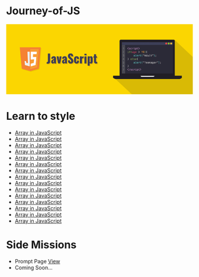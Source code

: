 # Journey-of-JS
<img src="https://github.com/suubh/Journey-of-JS/blob/master/Projects/javascript-illustration.png">
<h1>Learn to style</h1>
<ul>
  <li><a href=""> Array in JavaScript </a></li>
  <li><a href=""> Array in JavaScript </a></li>
  <li><a href=""> Array in JavaScript </a></li>
  <li><a href=""> Array in JavaScript </a></li>
  <li><a href=""> Array in JavaScript </a></li>
  <li><a href=""> Array in JavaScript </a></li>
  <li><a href=""> Array in JavaScript </a></li>
  <li><a href=""> Array in JavaScript </a></li>
  <li><a href=""> Array in JavaScript </a></li>
  <li><a href=""> Array in JavaScript </a></li>
  <li><a href=""> Array in JavaScript </a></li>
  <li><a href=""> Array in JavaScript </a></li>
  <li><a href=""> Array in JavaScript </a></li>
  <li><a href=""> Array in JavaScript </a></li>
  <li><a href=""> Array in JavaScript </a></li>
</ul>
<h1>Side Missions</h1>
<ul>
  <li>Prompt Page <a href="https://suubh.github.io/Journey-of-JS/Projects/index.html"> View </a></li>
  <li>Coming Soon...</l1>
</ul>

